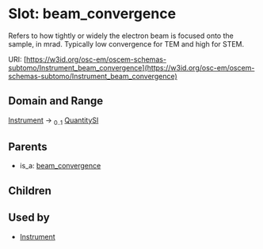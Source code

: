 
# Slot: beam_convergence

Refers to how tightly or widely the electron beam is focused onto the sample, in mrad. Typically low convergence for TEM and high for STEM.

URI: [https://w3id.org/osc-em/oscem-schemas-subtomo/Instrument_beam_convergence](https://w3id.org/osc-em/oscem-schemas-subtomo/Instrument_beam_convergence)


## Domain and Range

[Instrument](Instrument.md) &#8594;  <sub>0..1</sub> [QuantitySI](QuantitySI.md)

## Parents

 *  is_a: [beam_convergence](beam_convergence.md)

## Children


## Used by

 * [Instrument](Instrument.md)
